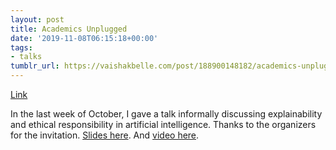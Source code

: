 ```yaml
---
layout: post
title: Academics Unplugged
date: '2019-11-08T06:15:18+00:00'
tags:
- talks
tumblr_url: https://vaishakbelle.com/post/188900148182/academics-unplugged
---
```

[Link](https://www.ed.ac.uk/science-engineering/news-events/academics-unplugged)  

In the last week of October, I gave a talk informally discussing explainability and ethical responsibility in artificial intelligence. Thanks to the organizers for the invitation. [Slides here](https://www.evernote.com/l/AAe1cJ77YfBAUadGzG2r8gkbEwvqlU3x1BE). And [video here](https://media.ed.ac.uk/media/Artificial+Intelligence+versus+UsA+building+explainability+and+ethical+responsibility+into+automated+systemsB+Dr+Vaishak+Belle/1_q1eog48d/80323161).

